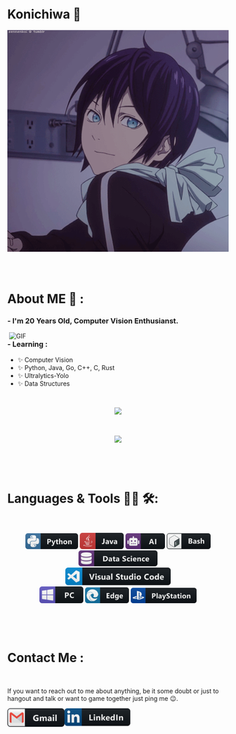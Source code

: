# Konichiwa 👋

<div align="center">
<img hight="300" width="700" alt="GIF" align="center" src="assets/13626.gif">
</div>

</br>
</br>
</br>


# About ME 💬 :
### - I'm 20 Years Old, Computer Vision Enthusianst.

<img hight="400" width="500" alt="GIF" align="right" src="assets/1936.gif">

### - Learning :
- ✨ Computer Vision
- ✨ Python, Java, Go, C++, C, Rust
- ✨ Ultralytics-Yolo
- ✨ Data Structures

</br>
<p align="center">
  <a href="https://github.com/anuraghazra/github-readme-stats">
<img src="https://github-readme-stats.vercel.app/api/top-langs/?username=anuraghazra&layout=donut-vertical">
</p>
</br>
<p align="center" >  
  <a href="https://github.com/anuraghazra/github-readme-stats"> 
<img  src="https://github-readme-stats.vercel.app/api?username=SuperInfinity&show_icons=true&theme=radical"/>
  </a>
</p> 

</br>
</br>
</br>



# Languages & Tools 👨‍💻 🛠:
</br>

<p align="center">

<!-- For more icons please follow  https://github.com/MikeCodesDotNET/ColoredBadges -->
<img src="assets/icons/python.png" alt="python" width="120" hight="50">
<img src="assets/icons/java.png" alt="java"  width="100" hight="50">
<img src="assets/icons/ai.png" alt="AI" width="90" hight="50">
<img src="assets/icons/bash.png" alt="bash" width="100" hight="50">
<img src="assets/icons/datascience.png" alt="datascience" width="180" hight="50">
</br>
<img src="assets/icons/visualstudio_code.png" alt="visualstudio_code" width="240" hight="50">
</br>
<img src="assets/icons/pc.png" alt="pc" width="100" hight="50">
<img src="assets/icons/edge.png" alt="edge" width="100" hight="50">
<img src="assets/icons/playstation@3x.png" alt="playstation" width="150" hight="50">
</p>
</br>
</br>
</br>



# Contact Me :

<p>
 </br>


If you want to reach out to me about anything, be it some doubt or just to hangout and talk or want to game together just ping me 😉.

<a href="mailto:superinfintiy5@gmail.com">
 <img align="left" alt="Gmail" width="130" hight="100" src="assets/icons/gmail.png" />
</a>
<t>
<a href="www.linkedin.com/in/tanmay-k-8167022a6">
  <img align="left" alt="Linkedin" width="150" hight="100" src="assets/icons/linkedin.png" />
</br>
</br>
</br>
</a>

